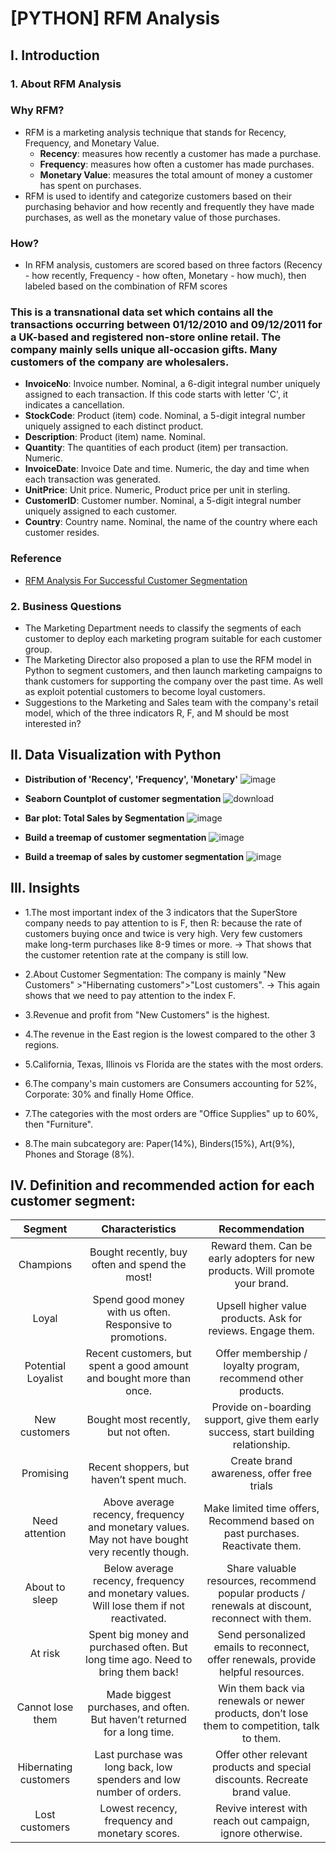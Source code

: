 # [PYTHON] RFM Analysis
## I. Introduction
### 1. About RFM Analysis
### Why RFM?
- RFM is a marketing analysis technique that stands for Recency, Frequency, and Monetary Value.
  - **Recency**: measures how recently a customer has made a purchase.
  - **Frequency**: measures how often a customer has made purchases.
  - **Monetary Value**: measures the total amount of money a customer has spent on purchases.
- RFM is used to identify and categorize customers based on their purchasing behavior and how recently and frequently they have made purchases, as well as the monetary value of those purchases.
### How?
- In RFM analysis, customers are scored based on three factors (Recency - how recently, Frequency - how often, Monetary - how much), then labeled based on the combination of RFM scores
### This is a transnational data set which contains all the transactions occurring between 01/12/2010 and 09/12/2011 for a UK-based and registered non-store online retail. The company mainly sells unique all-occasion gifts. Many customers of the company are wholesalers.
- **InvoiceNo**: Invoice number. Nominal, a 6-digit integral number uniquely assigned to each transaction. If this code starts with letter 'C', it indicates a cancellation. 
- **StockCode**: Product (item) code. Nominal, a 5-digit integral number uniquely assigned to each distinct product.
- **Description**: Product (item) name. Nominal.
- **Quantity**: The quantities of each product (item) per transaction. Numeric.	
- **InvoiceDate**: Invoice Date and time. Numeric, the day and time when each transaction was generated.
- **UnitPrice**: Unit price. Numeric, Product price per unit in sterling.
- **CustomerID**: Customer number. Nominal, a 5-digit integral number uniquely assigned to each customer.
- **Country**: Country name. Nominal, the name of the country where each customer resides.
### Reference
- [RFM Analysis For Successful Customer Segmentation](https://www.putler.com/rfm-analysis)

### 2. Business Questions
- The Marketing Department needs to classify the segments of each customer to deploy each marketing program suitable for each customer group.
- The Marketing Director also proposed a plan to use the RFM model in Python to segment customers, and then launch marketing campaigns to thank customers for supporting the company over the past time. As well as exploit potential customers to become loyal customers.
- Suggestions to the Marketing and Sales team with the company's retail model, which of the three indicators R, F, and M should be most interested in?
## II. Data Visualization with Python
- **Distribution of 'Recency', 'Frequency', 'Monetary'**
![image](https://github.com/KayzDo/RFM-Analysis/assets/141127437/1b327cf2-d6af-466c-a3ad-7b545a4cc1e1)

- **Seaborn Countplot of customer segmentation**
![download](https://github.com/KayzDo/RFM-Analysis/assets/141127437/660f90b3-699b-4dc9-8884-36b66f173d98)

- **Bar plot: Total Sales by Segmentation**
![image](https://github.com/KayzDo/RFM-Analysis/assets/141127437/d65909ff-0d40-4d4e-8dc7-086893400844)

- **Build a treemap of customer segmentation**
![image](https://github.com/KayzDo/RFM-Analysis/assets/141127437/ddfd4245-7906-456a-b595-003e9fb54f91)

- **Build a treemap of sales by customer segmentation**
![image](https://github.com/KayzDo/RFM-Analysis/assets/141127437/70c018fe-8f3f-4058-a080-9639366dc372)
## III. Insights
- 1.The most important index of the 3 indicators that the SuperStore company needs to pay attention to is F, then R: because the rate of customers buying once and twice is very high. Very few customers make long-term purchases like 8-9 times or more.
     -> That shows that the customer retention rate at the company is still low.
     
- 2.About Customer Segmentation: The company is mainly "New Customers" >"Hibernating customers">"Lost customers".
    -> This again shows that we need to pay attention to the index F.
  
- 3.Revenue and profit from "New Customers" is the highest.

- 4.The revenue in the East region is the lowest compared to the other 3 regions.

- 5.California, Texas, Illinois vs Florida are the states with the most orders.

- 6.The company's main customers are Consumers accounting for 52%, Corporate: 30% and finally Home Office.

- 7.The categories with the most orders are "Office Supplies" up to 60%, then "Furniture".

- 8.The main subcategory are: Paper(14%), Binders(15%), Art(9%), Phones and Storage (8%).
## IV. Definition and recommended action for each customer segment:

| Segment | Characteristics | Recommendation |
| :-: | :-: | :-: |
| Champions | Bought recently, buy often and spend the most! | Reward them. Can be early adopters for new products. Will promote your brand. |
| Loyal | Spend good money with us often. Responsive to promotions. | Upsell higher value products. Ask for reviews. Engage them. |
| Potential Loyalist | Recent customers, but spent a good amount and bought more than once. | Offer membership / loyalty program, recommend other products. |
| New customers | Bought most recently, but not often. | Provide on-boarding support, give them early success, start building relationship. |
| Promising | Recent shoppers, but haven’t spent much. | Create brand awareness, offer free trials |
| Need attention | Above average recency, frequency and monetary values. May not have bought very recently though. | Make limited time offers, Recommend based on past purchases. Reactivate them. |
| About to sleep | Below average recency, frequency and monetary values. Will lose them if not reactivated. | Share valuable resources, recommend popular products / renewals at discount, reconnect with them. |
| At risk | Spent big money and purchased often. But long time ago. Need to bring them back! | Send personalized emails to reconnect, offer renewals, provide helpful resources. |
| Cannot lose them | Made biggest purchases, and often. But haven’t returned for a long time. | Win them back via renewals or newer products, don’t lose them to competition, talk to them. |
| Hibernating customers | Last purchase was long back, low spenders and low number of orders. | Offer other relevant products and special discounts. Recreate brand value. |
| Lost customers | Lowest recency, frequency and monetary scores. | Revive interest with reach out campaign, ignore otherwise. |
